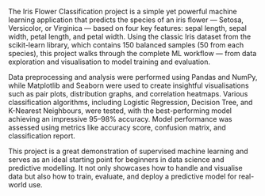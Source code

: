 The Iris Flower Classification project is a simple yet powerful machine learning application that predicts the species of an iris flower — Setosa, Versicolor, or Virginica — based on four key features: sepal length, sepal width, petal length, and petal width. Using the classic Iris dataset from the scikit-learn library, which contains 150 balanced samples (50 from each species), this project walks through the complete ML workflow — from data exploration and visualisation to model training and evaluation.

Data preprocessing and analysis were performed using Pandas and NumPy, while Matplotlib and Seaborn were used to create insightful visualisations such as pair plots, distribution graphs, and correlation heatmaps. Various classification algorithms, including Logistic Regression, Decision Tree, and K-Nearest Neighbours, were tested, with the best-performing model achieving an impressive 95–98% accuracy. Model performance was assessed using metrics like accuracy score, confusion matrix, and classification report.

This project is a great demonstration of supervised machine learning and serves as an ideal starting point for beginners in data science and predictive modelling. It not only showcases how to handle and visualise data but also how to train, evaluate, and deploy a predictive model for real-world use.

